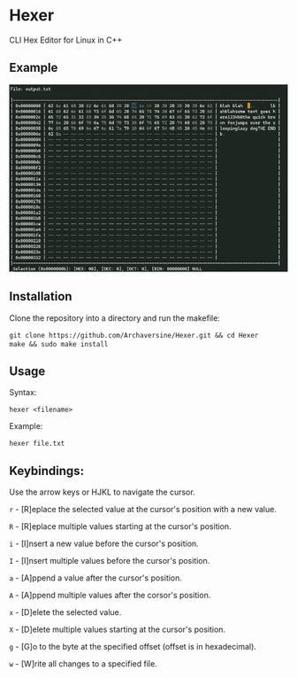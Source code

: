 # Hexer
CLI Hex Editor for Linux in C++

## Example

![Hexer in Use](https://raw.githubusercontent.com/Archaversine/Hexer/main/img/sample-use.png)

## Installation

Clone the repository into a directory and run the makefile:
```
git clone https://github.com/Archaversine/Hexer.git && cd Hexer
make && sudo make install
```

## Usage

Syntax:
```
hexer <filename>
```

Example:
```
hexer file.txt
```

## Keybindings:

Use the arrow keys or HJKL to navigate the cursor.

`r` - \[R]eplace the selected value at the cursor's position with a new value.

`R` - \[R]eplace multiple values starting at the cursor's position.

`i` - \[I]nsert a new value before the cursor's position.

`I` - \[I]nsert multiple values before the cursor's position.

`a` - \[A]ppend a value after the cursor's position.

`A` - \[A]ppend multiple values after the corsor's position.

`x` - \[D]elete the selected value.

`X` - \[D]elete multiple values starting at the cursor's position.

`g` - \[G]o to the byte at the specified offset (offset is in hexadecimal).

`w` - \[W]rite all changes to a specified file.
